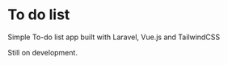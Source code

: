 # To do list

Simple To-do list app built with Laravel, Vue.js and TailwindCSS

Still on development.
